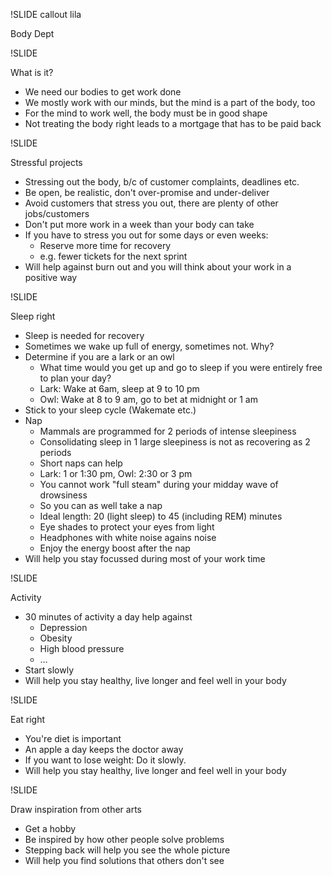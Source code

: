 !SLIDE callout lila

Body Dept

!SLIDE 

What is it?

* We need our bodies to get work done
* We mostly work with our minds, but the mind is a part of the body, too
* For the mind to work well, the body must be in good shape
* Not treating the body right leads to a mortgage that has to be paid back

!SLIDE 

Stressful projects

* Stressing out the body, b/c of customer complaints, deadlines etc.
* Be open, be realistic, don't over-promise and under-deliver
* Avoid customers that stress you out, there are plenty of other jobs/customers
* Don't put more work in a week than your body can take
* If you have to stress you out for some days or even weeks:
  * Reserve more time for recovery
  * e.g. fewer tickets for the next sprint
* Will help against burn out and you will think about your work in a positive way

!SLIDE 

Sleep right

* Sleep is needed for recovery
* Sometimes we wake up full of energy, sometimes not. Why?
* Determine if you are a lark or an owl
  * What time would you get up and go to sleep if you were entirely free to plan your day?
  * Lark: Wake at 6am, sleep at 9 to 10 pm
  * Owl: Wake at 8 to 9 am, go to bet at midnight or 1 am
* Stick to your sleep cycle (Wakemate etc.)
* Nap
  * Mammals are programmed for 2 periods of intense sleepiness
  * Consolidating sleep in 1 large sleepiness is not as recovering as 2 periods
  * Short naps can help
  * Lark: 1 or 1:30 pm, Owl: 2:30 or 3 pm
  * You cannot work "full steam" during your midday wave of drowsiness
  * So you can as well take a nap
  * Ideal length: 20 (light sleep) to 45 (including REM) minutes
  * Eye shades to protect your eyes from light
  * Headphones with white noise agains noise
  * Enjoy the energy boost after the nap
* Will help you stay focussed during most of your work time

!SLIDE 

Activity

* 30 minutes of activity a day help against
  * Depression
  * Obesity
  * High blood pressure
  * …
* Start slowly
* Will help you stay healthy, live longer and feel well in your body

!SLIDE 

Eat right

* You're diet is important
* An apple a day keeps the doctor away
* If you want to lose weight: Do it slowly.
* Will help you stay healthy, live longer and feel well in your body

!SLIDE

Draw inspiration from other arts

* Get a hobby
* Be inspired by how other people solve problems
* Stepping back will help you see the whole picture
* Will help you find solutions that others don't see
